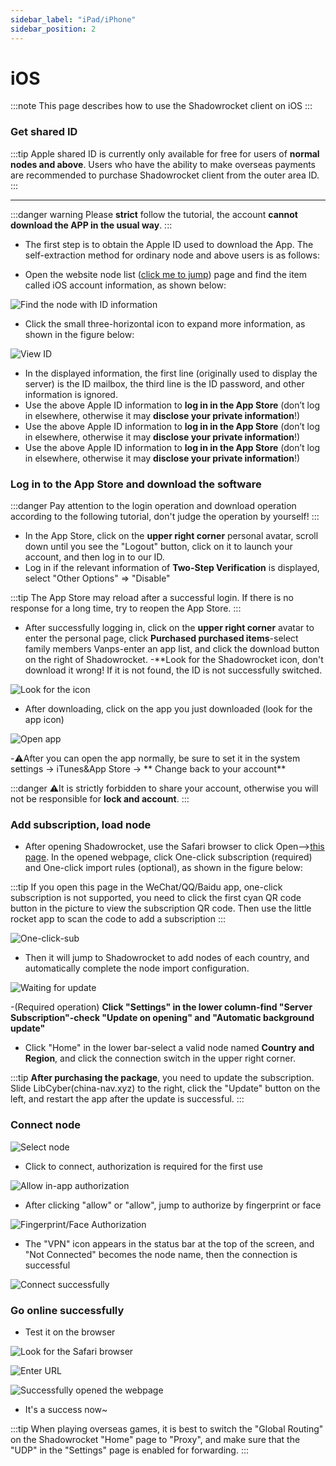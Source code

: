 ```yaml
---
sidebar_label: "iPad/iPhone"
sidebar_position: 2
---
```

# iOS

:::note
This page describes how to use the Shadowrocket client on iOS
:::

### Get shared ID
:::tip
Apple shared ID is currently only available for free for users of **normal nodes and above**. Users who have the ability to make overseas payments are recommended to purchase Shadowrocket client from the outer area ID.
:::

---

:::danger warning
Please **strict** follow the tutorial, the account **cannot download the APP in the usual way**.
:::

- The first step is to obtain the Apple ID used to download the App. The self-extraction method for ordinary node and above users is as follows:

- Open the website node list ([click me to jump](https://panel.libcyber.xyz/nodeList)) page and find the item called iOS account information, as shown below:

![Find the node with ID information][find-id-info]

- Click the small three-horizontal icon to expand more information, as shown in the figure below:

![View ID][view-ios-id]

- In the displayed information, the first line (originally used to display the server) is the ID mailbox, the third line is the ID password, and other information is ignored.
- Use the above Apple ID information to **log in in the App Store** (don’t log in elsewhere, otherwise it may **disclose your private information**!)
- Use the above Apple ID information to **log in in the App Store** (don’t log in elsewhere, otherwise it may **disclose your private information**!)
- Use the above Apple ID information to **log in in the App Store** (don’t log in elsewhere, otherwise it may **disclose your private information**!)

### Log in to the App Store and download the software
:::danger
Pay attention to the login operation and download operation according to the following tutorial, don't judge the operation by yourself!
:::

- In the App Store, click on the **upper right corner** personal avatar, scroll down until you see the "Logout" button, click on it to launch your account, and then log in to our ID.
- Log in if the relevant information of **Two-Step Verification** is displayed, select "Other Options" => "Disable"

:::tip
The App Store may reload after a successful login. If there is no response for a long time, try to reopen the App Store.
:::

- After successfully logging in, click on the **upper right corner** avatar to enter the personal page, click **Purchased purchased items**-select family members Vanps-enter an app list, and click the download button on the right of Shadowrocket.
-**Look for the Shadowrocket icon, don't download it wrong! If it is not found, the ID is not successfully switched.

![Look for the icon][app-icon]

- After downloading, click on the app you just downloaded (look for the app icon)

![Open app][open-app]

-⚠️After you can open the app normally, be sure to set it in the system settings -> iTunes&App Store -> ** Change back to your account**

:::danger
⚠️It is strictly forbidden to share your account, otherwise you will not be responsible for **lock and account**.
:::

### Add subscription, load node
- After opening Shadowrocket, use the Safari browser to click Open-->[this page](https://panel.libcyber.xyz/nodeList). In the opened webpage, click One-click subscription (required) and One-click import rules (optional), as shown in the figure below:

:::tip
If you open this page in the WeChat/QQ/Baidu app, one-click subscription is not supported, you need to click the first cyan QR code button in the picture to view the subscription QR code. Then use the little rocket app to scan the code to add a subscription
:::



![One-click-sub][one-click-sub]

- Then it will jump to Shadowrocket to add nodes of each country, and automatically complete the node import configuration.

![Waiting for update][updating]

-(Required operation) **Click "Settings" in the lower column-find "Server Subscription"-check "Update on opening" and "Automatic background update"**
- Click "Home" in the lower bar-select a valid node named **Country and Region**, and click the connection switch in the upper right corner.

:::tip
**After purchasing the package**, you need to update the subscription. Slide LibCyber(china-nav.xyz) to the right, click the "Update" button on the left, and restart the app after the update is successful.
:::

### Connect node
![Select node][select-node]

- Click to connect, authorization is required for the first use

![Allow in-app authorization][authorize-in-app]

- After clicking "allow" or "allow", jump to authorize by fingerprint or face

![Fingerprint/Face Authorization][authorize-in-setting]

- The "VPN" icon appears in the status bar at the top of the screen, and "Not Connected" becomes the node name, then the connection is successful

![Connect successfully][connect-success]

### Go online successfully
- Test it on the browser

![Look for the Safari browser][open-safari]

![Enter URL][enter-url]

![Successfully opened the webpage][success]

- It's a success now~

:::tip
When playing overseas games, it is best to switch the "Global Routing" on the Shadowrocket "Home" page to "Proxy", and make sure that the "UDP" in the "Settings" page is enabled for forwarding.
:::





[find-id-info]: https://cdn.jsdelivr.net/gh/LibCyber/docs-cdn@v1.1.0/assets/shadow-ios/find-id-info.jpg "Find the node with ID information"
[view-ios-id]: https://cdn.jsdelivr.net/gh/LibCyber/docs-cdn@v1.1.0/assets/shadow-ios/view-ios-id.jpg "View ID"
[app-icon]: https://cdn.jsdelivr.net/gh/LibCyber/docs-cdn@v1.1.0/assets/shadow-ios/app-icon.jpg "Look for the icon"
[open-app]: https://cdn.jsdelivr.net/gh/LibCyber/docs-cdn@v1.1.0/assets/shadow-ios/open-app.jpg "Open app"
[one-click-sub]: https://cdn.jsdelivr.net/gh/LibCyber/docs-cdn@v1.1.0/assets/shadow-ios/one-click-sub.jpg "One-click subscription"
[updating]: https://cdn.jsdelivr.net/gh/LibCyber/docs-cdn@v1.1.0/assets/shadow-ios/updating.jpg "Updating"
[select-node]: https://cdn.jsdelivr.net/gh/LibCyber/docs-cdn@v1.1.0/assets/shadow-ios/select-node.jpg "Select Node"
[authorize-in-app]: https://cdn.jsdelivr.net/gh/LibCyber/docs-cdn@v1.1.0/assets/shadow-ios/authorize-in-app.jpg "authorize-in-app.jpg"
[authorize-in-setting]: https://cdn.jsdelivr.net/gh/LibCyber/docs-cdn@v1.1.0/assets/shadow-ios/authorize-in-setting.jpg "Fingerprint/Face Authorization"
[connect-success]: https://cdn.jsdelivr.net/gh/LibCyber/docs-cdn@v1.1.0/assets/shadow-ios/connect-success.jpg "Connected successfully"
[open-safari]: https://cdn.jsdelivr.net/gh/LibCyber/docs-cdn@v1.1.0/assets/shadow-ios/open-safari.jpg "Look at the Safari browser"
[enter-url]:https://cdn.jsdelivr.net/gh/LibCyber/docs-cdn@v1.1.0/assets/shadow-ios/enter-url.jpg "Enter URL"
[success]: https://cdn.jsdelivr.net/gh/LibCyber/docs-cdn@v1.1.0/assets/shadow-ios/success.jpg "Successfully opened the webpage"